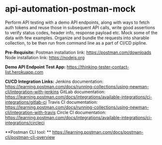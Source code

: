 # api-automation-postman-mock
Perform API testing with a demo API endpoints, along with ways to fetch auth tokens and reuse those in subsequent API calls, write good assertions to verify status codes, header info, response payload etc. Mock some of the data with few examples. Organize and bundle the requests into sharable collection, to be then run from command line as a part of CI/CD pipline.

**Pre-Requisite:**
Postman installation link: https://postman.com/downloads
Node installation link: https://nodejs.org

**Demo API Endpoint Test App:**
https://thinking-tester-contact-list.herokuapp.com

**CI/CD Integration Links:**
Jenkins documentation: https://learning.postman.com/docs/running-collections/using-newman-cli/integration-with-jenkins
GitLab documentation: https://learning.postman.com/docs/integrations/available-integrations/ci-integrations/gitlab-ci
Travis CI documentation: https://learning.postman.com/docs/running-collections/using-newman-cli/integration-with-travis
Circle CI documentation: https://learning.postman.com/docs/integrations/available-integrations/ci-integrations/circleci

**Postman CLI tool: **
https://learning.postman.com/docs/postman-cli/postman-cli-overview
